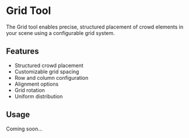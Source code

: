 # Grid Tool

The Grid tool enables precise, structured placement of crowd elements in your scene using a configurable grid system.

## Features
- Structured crowd placement
- Customizable grid spacing
- Row and column configuration
- Alignment options
- Grid rotation
- Uniform distribution

## Usage
Coming soon...
